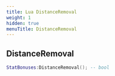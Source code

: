 ```yaml
---
title: Lua DistanceRemoval
weight: 1
hidden: true
menuTitle: DistanceRemoval
---
```

## DistanceRemoval
```lua
StatBonuses:DistanceRemoval(); -- bool
```